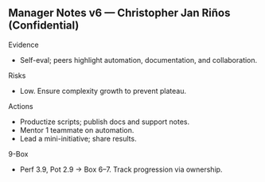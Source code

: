 ## Manager Notes v6 — Christopher Jan Riños (Confidential)

Evidence
- Self-eval; peers highlight automation, documentation, and collaboration.

Risks
- Low. Ensure complexity growth to prevent plateau.

Actions
- Productize scripts; publish docs and support notes.
- Mentor 1 teammate on automation.
- Lead a mini-initiative; share results.

9-Box
- Perf 3.9, Pot 2.9 → Box 6–7. Track progression via ownership.
















